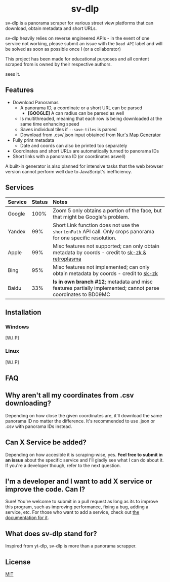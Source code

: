 <h1 align="center">
    <b>
        sv-dlp
    </b>
</h1>

sv-dlp is a panorama scraper for various street view platforms that can download, 
obtain metadata and short URLs.

sv-dlp heavily relies on reverse engineered APIs - in the event of one service
not working, please submit an issue with the `Dead API` label 
and will be solved as soon as possible once I (or a collaborator)

This project has been made for educational purposes and all content scraped from
is owned by their respective authors.

sees it.

## **Features**
- Download Panoramas
    - A panorama ID, a coordinate or a short URL can be parsed
        - **[GOOGLE]** A can radius can be parsed as well 
    - Is multithreaded, meaning that each row is being downloaded at the same time enhancing speed
    - Saves individual tiles if `--save-tiles` is parsed
    - Download from .csv/.json input obtained from [Nur's Map Generator](https://map-generator-flax.vercel.app/)
- Fully print metadata
    - Date and coords can also be printed too separately
- Coordinates and short URLs are automatically turned to panorama IDs
- Short links with a panorama ID (or coordinates aswell)

A built-in generator is also planned for intensive tasks that the web browser version cannot perform well due to JavaScript's inefficiency.

## **Services**
Service|Status|Notes
:------|:-----|:----
Google |100%  |Zoom 5 only obtains a portion of the face, but that might be Google's problem.
Yandex |99%   |Short Link function does not use the `shortenPath` API call. Only crops panorama for one specific resolution.
Apple  |99%   |Misc features not supported; can only obtain metadata by coords - credit to [sk-zk & retroplasma](https://github.com/juanpisuribe13/sv-dlp/blob/master/CREDITS)
Bing   |95%   |Misc features not implemented; can only obtain metadata by coords - credit to [sk-zk](https://github.com/juanpisuribe13/sv-dlp/blob/master/CREDITS)
Baidu  |33%   |**Is in own branch #12**; metadata and misc features partially implemented; cannot parse coordinates to BD09MC

## **Installation**
### **Windows**
[W.I.P]
### **Linux**
[W.I.P]

## **FAQ**
## **Why aren't all my coordinates from .csv downloading?**
Depending on how close the given coordinates are, it'll download the same panorama ID no matter the difference. It's recommended to use .json or .csv with panorama IDs instead.
## **Can X Service be added?**
Depending on how accesible it is scraping-wise, yes.
**Feel free to submit in an issue** about the specific service and I'll gladly see what I can do about it. If you're a developer though, refer to the next question.
## **I'm a developer and I want to add X service or improve the code. Can I?**
Sure! You're welcome to submit in a pull request as long as its to improve
this program, such as improving performance, fixing a bug, adding a service, etc.
For those who want to add a service, check out [the documentation for it](https://github.com/juanpisuribe13/sv-dlp/blob/master/extractor/README.md).
## **What does sv-dlp stand for?**
Inspired from yt-dlp, sv-dlp is more than a panorama scrapper.

## **License**
[MIT](https://raw.githubusercontent.com/juanpisuribe13/sv-dlp/master/LICENSE)
